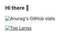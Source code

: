 ### Hi there 👋

![Anurag's GitHub stats](https://github-readme-stats.vercel.app/api?username=hsemihaktas&show_icons=true&theme=great-gatsby)

[![Top Langs](https://github-readme-stats.vercel.app/api/top-langs/?username=hsemihaktas&layout=compact&theme=great-gatsby)](https://github.com/anuraghazra/github-readme-stats)


